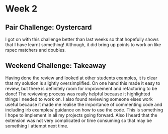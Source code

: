 # Week 2 

## Pair Challenge: Oystercard

I got on with this challenge better than last weeks so that hopefully shows that I have learnt something! Although, it did bring up points to work on like rspec matchers and doubles.

## Weekend Challenge: Takeaway

Having done the review and looked at other students examples, it is clear that my solution is slightly oversimplified. On one hand this made it easy to review, but there is definitely room for improvement and refactoring to be done! The reviewing process was really helpful because it highlighted things I needed to work on. I also found reviewing someone elses work useful because it made me realise the importance of commenting code and including irb examples/ guidance on how to use the code. This is something I hope to implement in all my projects going forward. Also I heard that the extension was not very complicated or time consuming so that may be something I attempt next time.
